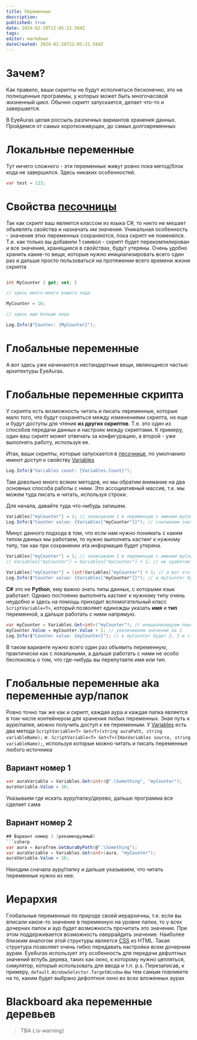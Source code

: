 ```yaml
---
title: Переменные
description: 
published: true
date: 2024-02-20T22:05:21.584Z
tags: 
editor: markdown
dateCreated: 2024-02-20T22:05:21.584Z
---
```


# Зачем?
Как правило, ваши скрипты не будут исполняться бесконечно, это не полноценные программы, у которых может быть многочасовой жизненный цикл. Обычно скрипт запускается, делает что-то и завершается. 

В EyeAuras целая россыпь различных вариантов хранения данных. Пройдемся от самых короткоживущих, до самых долговременных

# Локальные переменные
Тут ничего сложного - эти переменные живут ровно пока метод/блок кода не завершился. Здесь никаких особенностей.
```csharp
var test = 123;
```

# Свойства [песочницы](/ru/scripting/sandbox)
Так как скрипт ваш является классом из языка C#, то никто не мешает объявлять свойства и назначать им значения.
Уникальная особенность - значения этих переменных сохраняются, пока скрипт не поменялся. Т.е. как только вы добавили 1 символ - скрипт будет перекомпилирован и все значения, хранящиеся в свойствах, будут утеряны. Очень удобно хранить какие-то вещи, которые нужно инициализировать всего один раз и дальше просто пользоваться на протяжении всего времени жизни скрипта

```csharp

int MyCounter { get; set; }

// здесь много-много вашего кода

MyCounter = 16;

// здесь еще больше кода

Log.Info($"Counter: {MyCounter}");

```

# Глобальные переменные
А вот здесь уже начинаются нестандартные вещи, являющиеся частью архитектуры EyeAuras.

# Глобальные переменные скрипта
У скрипта есть возможность читать и писать переменные, которые мало того, что будут сохраняться между изменениями скрипта, но еще и будут доступы для чтения **из других скриптов**. Т.е. это один из способов передачи данных и настроек между скриптами.
К примеру, один ваш скрипт может отвечать за конфигурацию, а второй - уже выполнять работу, используя ее.

Итак, ваши скрипты, которые запускается в [песочнице](/ru/scripting/sandbox), по умолчанию имеют доступ к свойству [Variables](/ru/scripting/api/IVariablesScriptingApi) 
```csharp
Log.Info($"Variables count: {Variables.Count}");
```
Там довольно много всяких методов, но мы обратим внимание на два основных способа работы с ними. Это ассоциативный массив, т.е. мы можем туда писать и читать, используя строки. 

Для начала, давайте туда что-нибудь запишем.
```csharp
Variables["myCounter"] = 1; // записываем 1 в переменную с именем myCounter
Log.Info($"Counter value: {Variables["myCounter"]}"); // считываем значение переменной myCounter, будет 1
```

Минус данного подхода в том, что если нам нужно понимать с каким типом данных мы работаем, то нужно выполнять кастинг к нужному типу, так как при сохранении эта информация будет утеряна.
```csharp
Variables["myCounter"] = 1; // записываем 1 в переменную с именем myCounter
// Variables["myCounter"] = Variables["myCounter"] + 1; // не сработает и выдаст ошибку!

Variables["myCounter"] = (int)Variables["myCounter"] + 1; // а вот это уже сработает
Log.Info($"Counter value: {Variables["myCounter"]}"); // в myCounter будет 2
```

**C#** это не **Python**, ему важно знать типы данных, с которыми язык работает. Однако постоянно выполнять кастинг к нужному типу очень неудобно и здесь на помощь приходит вспомогательный класс `ScriptVariable<T>`, который позволяет единожды указать **имя** и **тип** переменной, а дальше работать с ними напрямую.

```csharp
var myCounter = Variables.Get<int>("myCounter"); // инициализируем переменную типа int с именем myCounter
myCounter.Value = myCounter.Value + 1; // увеличиваем значение на 1
Log.Info($"Counter value: {myCounter}"); // в myCounter будет 2, 3 и т.п.
```

В таком варианте нужно всего один раз объявить переменную, практически как с локальными, а дальше работать с ними не особо беспокоясь о том, что где-нибудь вы перепутаете имя или тип.

# Глобальные переменные aka переменные аур/папок
Ровно точно так же как и скрипт, каждая аура и каждая папка является в том числе контейнером для хранения любых переменных. Зная путь к ауре/папке, можно получить доступ к ее переменным. У [Variables](/ru/scripting/api/IVariablesScriptingApi) есть два метода `ScriptVariable<T> Get<T>(string auraPath, string variableName);` и ` ScriptVariable<T> Get<T>(IHasVariables source, string variableName);`, используя которые можно читать и писать переменные любого источника

## Вариант номер 1 
```csharp
var auraVariable = Variables.Get<int>(@".\Something", "myCounter");
auraVariable.Value = 16;
```
Указываем где искать ауру/папку/дерево, дальше программа все сделает сама

## Вариант номер 2
```csharp
## Вариант номер 1 (рекомендуемый)
```csharp
var aura = AuraTree.GetAuraByPath(@".\Something");
var auraVariable = Variables.Get<int>(aura, "myCounter");
auraVariable.Value = 16;
```
Находим сначала ауру/папку и дальше указываем, что читать переменные нужно из нее. 

# Иерархия
Глобальные переменные по природе своей иерархичны, т.е. если вы вписали какое-то значение в переменную на уровне папки, то у всех дочерних папок и аур будет возможность прочитать это значение. При этом поддерживается возможность оверрайдить значение. Наиболее близким аналогом этой структуры является [CSS](https://en.wikipedia.org/wiki/CSS) из HTML. 
Такая структура позволяет очень гибко передавать настройки всем дочерним аурам. EyeAuras использует эту особенность для передачи дефолтных значений вглубь дерева, таких как окно, к которому нужно цепляться, симулятор, который использовать для ввода и т.п. 
p.s. Перезаписав, к примеру, `default.WindowSelector.TargetWindow` вы тем самым повлияете на то, каким будет выбрано дефолтное окно во всех вложенных аурах



# Blackboard aka переменные деревьев
> TBA
{.is-warning}
